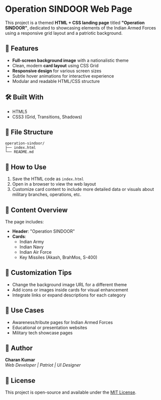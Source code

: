 # Operation SINDOOR Web Page

This project is a themed **HTML + CSS landing page** titled **"Operation SINDOOR"**, dedicated to showcasing elements of the Indian Armed Forces using a responsive grid layout and a patriotic background.

## 🧱 Features

- **Full-screen background image** with a nationalistic theme
- Clean, modern **card layout** using CSS Grid
- **Responsive design** for various screen sizes
- Subtle hover animations for interactive experience
- Modular and readable HTML/CSS structure

## 🛠️ Built With

- HTML5
- CSS3 (Grid, Transitions, Shadows)

## 📂 File Structure

```
operation-sindoor/
├── index.html
└── README.md
```

## 🧭 How to Use

1. Save the HTML code as `index.html`
2. Open in a browser to view the web layout
3. Customize card content to include more detailed data or visuals about military branches, operations, etc.

## 📝 Content Overview

The page includes:
- **Header**: "Operation SINDOOR"
- **Cards**:
  - Indian Army
  - Indian Navy
  - Indian Air Force
  - Key Missiles (Akash, BrahMos, S-400)

## 🎨 Customization Tips

- Change the background image URL for a different theme
- Add icons or images inside cards for visual enhancement
- Integrate links or expand descriptions for each category

## 🎯 Use Cases

- Awareness/tribute pages for Indian Armed Forces
- Educational or presentation websites
- Military tech showcase pages

## 👤 Author

**Charan Kumar**  
*Web Developer | Patriot | UI Designer*

## 📄 License

This project is open-source and available under the [MIT License](LICENSE).
